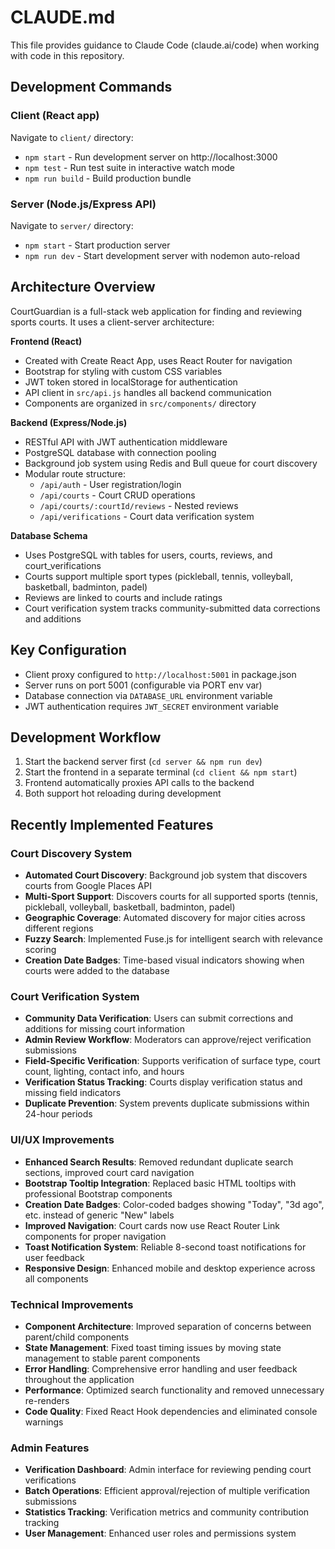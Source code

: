 # CLAUDE.md

This file provides guidance to Claude Code (claude.ai/code) when working with code in this repository.

## Development Commands

### Client (React app)
Navigate to `client/` directory:
- `npm start` - Run development server on http://localhost:3000
- `npm test` - Run test suite in interactive watch mode  
- `npm run build` - Build production bundle

### Server (Node.js/Express API)
Navigate to `server/` directory:
- `npm start` - Start production server
- `npm run dev` - Start development server with nodemon auto-reload

## Architecture Overview

CourtGuardian is a full-stack web application for finding and reviewing sports courts. It uses a client-server architecture:

**Frontend (React)**
- Created with Create React App, uses React Router for navigation
- Bootstrap for styling with custom CSS variables
- JWT token stored in localStorage for authentication
- API client in `src/api.js` handles all backend communication
- Components are organized in `src/components/` directory

**Backend (Express/Node.js)**
- RESTful API with JWT authentication middleware
- PostgreSQL database with connection pooling
- Background job system using Redis and Bull queue for court discovery
- Modular route structure:
  - `/api/auth` - User registration/login
  - `/api/courts` - Court CRUD operations
  - `/api/courts/:courtId/reviews` - Nested reviews
  - `/api/verifications` - Court data verification system

**Database Schema**
- Uses PostgreSQL with tables for users, courts, reviews, and court_verifications
- Courts support multiple sport types (pickleball, tennis, volleyball, basketball, badminton, padel)
- Reviews are linked to courts and include ratings
- Court verification system tracks community-submitted data corrections and additions

## Key Configuration

- Client proxy configured to `http://localhost:5001` in package.json
- Server runs on port 5001 (configurable via PORT env var)
- Database connection via `DATABASE_URL` environment variable
- JWT authentication requires `JWT_SECRET` environment variable

## Development Workflow

1. Start the backend server first (`cd server && npm run dev`)
2. Start the frontend in a separate terminal (`cd client && npm start`)
3. Frontend automatically proxies API calls to the backend
4. Both support hot reloading during development

## Recently Implemented Features

### Court Discovery System
- **Automated Court Discovery**: Background job system that discovers courts from Google Places API
- **Multi-Sport Support**: Discovers courts for all supported sports (tennis, pickleball, volleyball, basketball, badminton, padel)
- **Geographic Coverage**: Automated discovery for major cities across different regions
- **Fuzzy Search**: Implemented Fuse.js for intelligent search with relevance scoring
- **Creation Date Badges**: Time-based visual indicators showing when courts were added to the database

### Court Verification System
- **Community Data Verification**: Users can submit corrections and additions for missing court information
- **Admin Review Workflow**: Moderators can approve/reject verification submissions
- **Field-Specific Verification**: Supports verification of surface type, court count, lighting, contact info, and hours
- **Verification Status Tracking**: Courts display verification status and missing field indicators
- **Duplicate Prevention**: System prevents duplicate submissions within 24-hour periods

### UI/UX Improvements
- **Enhanced Search Results**: Removed redundant duplicate search sections, improved court card navigation
- **Bootstrap Tooltip Integration**: Replaced basic HTML tooltips with professional Bootstrap components
- **Creation Date Badges**: Color-coded badges showing "Today", "3d ago", etc. instead of generic "New" labels
- **Improved Navigation**: Court cards now use React Router Link components for proper navigation
- **Toast Notification System**: Reliable 8-second toast notifications for user feedback
- **Responsive Design**: Enhanced mobile and desktop experience across all components

### Technical Improvements
- **Component Architecture**: Improved separation of concerns between parent/child components
- **State Management**: Fixed toast timing issues by moving state management to stable parent components
- **Error Handling**: Comprehensive error handling and user feedback throughout the application
- **Performance**: Optimized search functionality and removed unnecessary re-renders
- **Code Quality**: Fixed React Hook dependencies and eliminated console warnings

### Admin Features
- **Verification Dashboard**: Admin interface for reviewing pending court verifications
- **Batch Operations**: Efficient approval/rejection of multiple verification submissions
- **Statistics Tracking**: Verification metrics and community contribution tracking
- **User Management**: Enhanced user roles and permissions system